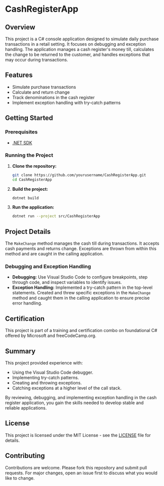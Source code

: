 # CashRegisterApp

## Overview

This project is a C# console application designed to simulate daily purchase transactions in a retail setting. It focuses on debugging and exception handling. The application manages a cash register's money till, calculates the change to be returned to the customer, and handles exceptions that may occur during transactions.

## Features

- Simulate purchase transactions
- Calculate and return change
- Track denominations in the cash register
- Implement exception handling with try-catch patterns

## Getting Started

### Prerequisites

- [.NET SDK](https://dotnet.microsoft.com/download)

### Running the Project

1. **Clone the repository:**
    ```sh
    git clone https://github.com/yourusername/CashRegisterApp.git
    cd CashRegisterApp
    ```

2. **Build the project:**
    ```sh
    dotnet build
    ```

3. **Run the application:**
    ```sh
    dotnet run --project src/CashRegisterApp
    ```

## Project Details

The `MakeChange` method manages the cash till during transactions. It accepts cash payments and returns change. Exceptions are thrown from within this method and are caught in the calling application.

### Debugging and Exception Handling

- **Debugging:** Use Visual Studio Code to configure breakpoints, step through code, and inspect variables to identify issues.
- **Exception Handling:** Implemented a try-catch pattern in the top-level statements. Created and threw specific exceptions in the `MakeChange` method and caught them in the calling application to ensure precise error handling.

## Certification

This project is part of a training and certification combo on foundational C# offered by Microsoft and freeCodeCamp.org.
## Summary

This project provided experience with:

- Using the Visual Studio Code debugger.
- Implementing try-catch patterns.
- Creating and throwing exceptions.
- Catching exceptions at a higher level of the call stack.

By reviewing, debugging, and implementing exception handling in the cash register application, you gain the skills needed to develop stable and reliable applications.

## License

This project is licensed under the MIT License - see the [LICENSE](LICENSE) file for details.

## Contributing

Contributions are welcome. Please fork this repository and submit pull requests. For major changes, open an issue first to discuss what you would like to change.
